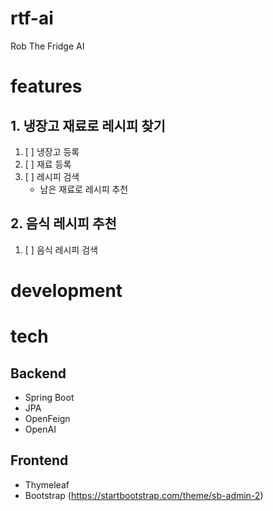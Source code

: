 # rtf-ai
Rob The Fridge AI

# features

## 1. 냉장고 재료로 레시피 찾기
1. [ ] 냉장고 등록
2. [ ] 재료 등록
3. [ ] 레시피 검색
    - 남은 재료로 레시피 추천

## 2. 음식 레시피 추천
1. [ ] 음식 레시피 검색

# development

# tech

## Backend

- Spring Boot
- JPA
- OpenFeign
- OpenAI

## Frontend

- Thymeleaf
- Bootstrap (https://startbootstrap.com/theme/sb-admin-2)